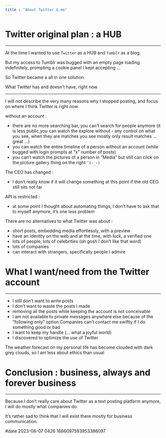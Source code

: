 ```yaml
---
title : "About Twitter & me"
---
```


<!-- <div id="date_2023-05-26 ">

<h1>Twitter original plan : a HUB</h1>
<hr>

At the time I wanted to use `Twitter` as a HUB and `Tumblr` as a blog.

But my access to Tumblr was bugged with an empty page loading indefinitely, prompting a cookie panel I kept accepting …

So Twitter became a all in one solution.

<h1>What Twitter has and doesn’t have, right now</h1>
<hr>

<p>I will not describe the very many reasons why I stopped posting, and focus on where I think Twitter is right now.</p>

<b><p>without an account :</p></b>
<ul>
	<li> there are no more searching bar, you can’t search for people anymore (it is less public,you can watch the explore without - any control on what you see, when they are matches you see mostly only result matches … great …)</li>
	<li> you can watch the entire timeline of a person without an account (while bugged with login prompts at “x” number of posts)</li>
	<li> you can’t watch the pictures of a person in “Media” but still can click on the picture gallery thing on the right `’(-_-)`</li>
</ul>

<b><p>The CEO has changed :</p></b>
<ul>
	<li> I don’t really know if it will change something at this point if the old CEO still sits not far</li>
</ul>

<b><p>API is restricted :</p></b>
<ul>
	<li> at some point I thought about automating things, I don’t have to ask that to myself anymore, it’s one less problem</li>
</ul>

<b><p>There are no alternatives to what Twitter was about :</p></b>
<ul>
	<li> short posts, embedding media effortlessly, with a preview</li>
	<li> have an identity on the web and at the time, with luck, a verified one</li>
	<li> lots of people, lots of celebrities (oh gosh I don’t like that word)</li>
	<li> lots of companies</li>
	<li> can interact with strangers, specifically people I admire</li>
</ul>

<h1>What I want/need from the Twitter account</h1>
<hr>

<ul>
	<li> I still don’t want to write posts</li>
	<li> I don’t want to waste the posts I made</li>
	<li> removing all the posts while keeping the account is not conceivable</li>
	<li> I am not available to private messages anywhere else because of the “following only” option.Companies can’t contact me swiftly if I do something good or bad</li>
	<li> I want to keep my handle (… what a joyful world)</li>
	<li> I discovered to optimize the use of Twitter</li>
<li> The weather forecast on my personal life has become clouded with dark grey clouds, so I am less about ethics than usual</li>
</ul>

<h1>Conclusion : business, always and forever business</h1>
<hr>

<p>Because I don’t really care about Twitter as a text posting platform anymore, I will do mostly what companies do.</p>

<p>It’s rather sad to think that I will exist there mostly for business communication.</p>

<p>#date 2023-06-07 0417 1686097032039244130</p>

</div>

---

---

TESTING MARKDOWN WITH POST CONTENT

--- -->

# Twitter original plan : a HUB

---

At the time I wanted to use `Twitter` as a HUB and `Tumblr` as a blog.

But my access to Tumblr was bugged with an empty page loading indefinitely, prompting a cookie panel I kept accepting …

So Twitter became a all in one solution.

What Twitter has and doesn’t have, right now

---

I will not describe the very many reasons why I stopped posting, and focus on where I think Twitter is right now.

without an account :

- there are no more searching bar, you can’t search for people anymore (it is less public,you can watch the explore without - any control on what you see, when they are matches you see mostly only result matches … great …)
- you can watch the entire timeline of a person without an account (while bugged with login prompts at “x” number of posts)
- you can’t watch the pictures of a person in “Media” but still can click on the picture gallery thing on the right `’(-_-)`


The CEO has changed :

- I don’t really know if it will change something at this point if the old CEO still sits not far


API is restricted :

- at some point I thought about automating things, I don’t have to ask that to myself anymore, it’s one less problem


There are no alternatives to what Twitter was about :

- short posts, embedding media effortlessly, with a preview
- have an identity on the web and at the time, with luck, a verified one
- lots of people, lots of celebrities (oh gosh I don’t like that word)
- lots of companies
- can interact with strangers, specifically people I admire


# What I want/need from the Twitter account

---


- I still don’t want to write posts
- I don’t want to waste the posts I made
- removing all the posts while keeping the account is not conceivable
- I am not available to private messages anywhere else because of the “following only” option.Companies can’t contact me swiftly if I do something good or bad
- I want to keep my handle (… what a joyful world)
- I discovered to optimize the use of Twitter

The weather forecast on my personal life has become clouded with dark grey clouds, so I am less about ethics than usual


# Conclusion : business, always and forever business

---

Because I don’t really care about Twitter as a text posting platform anymore, I will do mostly what companies do.

It’s rather sad to think that I will exist there mostly for business communication.

#date 2023-06-07 0426 1686097593953386097
